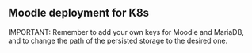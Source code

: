 ## Moodle deployment for K8s
IMPORTANT: Remember to add your own keys for Moodle and MariaDB, and to change the path of the persisted storage to the desired one.
